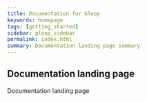 ```yaml
---
title: Documentation for Gloop
keywords: homepage
tags: [getting_started]
sidebar: gloop_sidebar
permalink: index.html
summary: Documentation landing page summary
---
```


## Documentation landing page
Documentation landing page